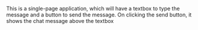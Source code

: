 This is a single-page application, which will have a textbox to type the message and a button to send the message.
On clicking the send button, it shows the chat message above the textbox
